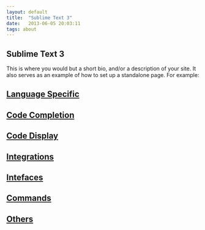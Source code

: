 ```yaml
---
layout: default
title:  "Sublime Text 3"
date:   2013-06-05 20:03:11
tags: about
---
```

## Sublime Text 3

This is where you would but a short bio, and/or a description of your site. It also serves as an example of how to set up a standalone page. For example:


## [Language Specific](../../st3/language)

## [Code Completion](../../st3/completion)

## [Code Display](../../st3/code_display)

## [Integrations](../../st3/integrations)

## [Intefaces](../../st3/interface)

## [Commands](../../st3/commands)

## [Others](../../st3/other)
